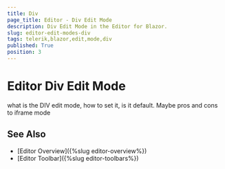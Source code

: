 ```yaml
---
title: Div
page_title: Editor - Div Edit Mode
description: Div Edit Mode in the Editor for Blazor.
slug: editor-edit-modes-div
tags: telerik,blazor,edit,mode,div
published: True
position: 3
---
```



# Editor Div Edit Mode

what is the DIV edit mode, how to set it, is it default. Maybe pros and cons to iframe mode

## See Also

  * [Editor Overview]({%slug editor-overview%})
  * [Editor Toolbar]({%slug editor-toolbars%})

